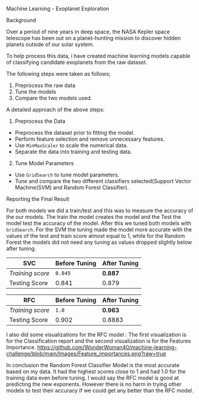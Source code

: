 Machine Learning - Exoplanet Exploration


Background

Over a period of nine years in deep space, the NASA Kepler space telescope has been out on a planet-hunting mission to discover hidden planets outside of our solar system.

To help process this data, i have created machine learning models capable of classifying candidate exoplanets from the raw dataset.

The following steps were taken as follows;

1. Preprocess the raw data
2. Tune the models
3. Compare the two models used. 

A detailed approach of the above steps:

1. Preprocess the Data

* Preprocess the dataset prior to fitting the model.
* Perform feature selection and remove unnecessary features.
* Use `MinMaxScaler` to scale the numerical data.
* Separate the data into training and testing data.

2. Tune Model Parameters

* Use `GridSearch` to tune model parameters.
* Tune and compare the two different classifiers selected(Support Vector Machine(SVM) and Random Forest Classifier).

Reporting the Final Result

For both models we did a train/test and this was to measure the accuracy of the our models. The train the model creates the model and the Test the model test the accuracy of the model. After this we tuned both models with `GridSearch`. For the SVM the tuning made the model more accurate with the values of the test and train score almost equal to 1, while for the Random Forest the models did not need any tuning as values dropped slightly below after tuning.

SVC | Before Tuning | After Tuning
--- | --- | ---
*Training score* | `0.845` | **0.887**
Testing Score | 0.841 | 0.879

RFC | Before Tuning | After Tuning
--- | --- | ---
*Training score* | `1.0` | **0.963**
Testing Score | 0.902 | 0.8883


I also did some visualizations for the RFC model :
The first visualization is for the Classification report and the second visualization is for the Features Importance. 
https://github.com/WonderWoman40/machine-learning-challenge/blob/main/Images/Feature_importances.png?raw=true

In conclusion the Random Forest Classifier Model is the most accurate based on my data. It had the highest scores close to 1 and had 1.0 for the training data even before tuning. I would say the RFC model is good at predicting the new exponents. However there is no harm in trying other models to test their accuracy if we could get any better than the RFC model. 















